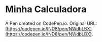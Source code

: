 # Minha Calculadora

A Pen created on CodePen.io. Original URL: [https://codepen.io/IND8/pen/NWdbLBX](https://codepen.io/IND8/pen/NWdbLBX).


